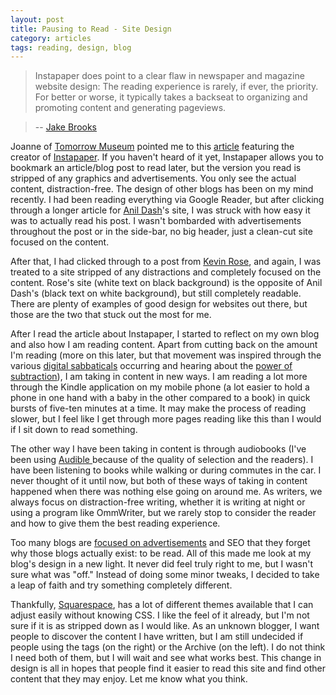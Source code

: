 ```yaml
---
layout: post
title: Pausing to Read - Site Design
category: articles
tags: reading, design, blog
---
```


> Instapaper does point to a clear flaw in newspaper and magazine website design: The reading experience is rarely, if ever, the priority. For better or worse, it typically takes a backseat to organizing and promoting content and generating pageviews.  

> -- [Jake Brooks][2]

Joanne of [Tomorrow Museum][3] pointed me to this [article][4] featuring the creator of [Instapaper][5]. If you haven't heard of it yet, Instapaper allows you to bookmark an article/blog post to read later, but the version you read is stripped of any graphics and advertisements. You only see the actual content, distraction-free. The design of other blogs has been on my mind recently. I had been reading everything via Google Reader, but after clicking through a longer article for [Anil Dash][6]'s site, I was struck with how easy it was to actually read his post. I wasn't bombarded with advertisements throughout the post or in the side-bar, no big header, just a clean-cut site focused on the content. 

After that, I had clicked through to a post from [Kevin Rose][7], and again, I was treated to a site stripped of any distractions and completely focused on the content. Rose's site (white text on black background) is the opposite of Anil Dash's (black text on white background), but still completely readable. There are plenty of examples of good design for websites out there, but those are the two that stuck out the most for me. 

After I read the article about Instapaper, I started to reflect on my own blog and also how I am reading content. Apart from cutting back on the amount I'm reading (more on this later, but that movement was inspired through the various [digital sabbaticals][8] occurring and hearing about the [power of subtraction][9]), I am taking in content in new ways. I am reading a lot more through the Kindle application on my mobile phone (a lot easier to hold a phone in one hand with a baby in the other compared to a book) in quick bursts of five-ten minutes at a time. It may make the process of reading slower, but I feel like I get through more pages reading like this than I would if I sit down to read something. 

The other way I have been taking in content is through audiobooks (I've been using [Audible ][10]because of the quality of selection and the readers). I have been listening to books while walking or during commutes in the car. I never thought of it until now, but both of these ways of taking in content happened when there was nothing else going on around me. As writers, we always focus on distraction-free writing, whether it is writing at night or using a program like OmmWriter, but we rarely stop to consider the reader and how to give them the best reading experience. 

Too many blogs are [focused on advertisements][11] and SEO that they forget why those blogs actually exist: to be read. All of this made me look at my blog's design in a new light. It never did feel truly right to me, but I wasn't sure what was "off." Instead of doing some minor tweaks, I decided to take a leap of faith and try something completely different. 

Thankfully, [Squarespace][12], has a lot of different themes available that I can adjust easily without knowing CSS. I like the feel of it already, but I'm not sure if it is as stripped down as I would like. As an unknown blogger, I want people to discover the content I have written, but I am still undecided if people using the tags (on the right) or the Archive (on the left). I do not think I need both of them, but I will wait and see what works best. This change in design is all in hopes that people find it easier to read this site and find other content that they may enjoy. Let me know what you think.

[2]:	http://brooksinbeta.com/
[3]:	http://tomorrowmuseum.com/2010/10/06/instapaper-and-readability-the-beginning-of-the-end-of-design/
[4]:	http://www.capitalnewyork.com/article/culture/2010/10/566592/taking-time-read-web-instapaper-gets-ready-big-show
[5]:	https://itunes.apple.com/us/app/instapaper/id288545208?mt=8&uo=4&at=10l4Qt "Instapaper"
[6]:	http://dashes.com/anil/
[7]:	http://kevinrose.com/
[8]:	http://www.foursides.ca/digital-sabbatical "Digital Sabbatical - Four Sides"
[9]:	http://www.gabrielhummel.com/2010/10/05/the-power-of-subtraction/
[10]:	http://www.dpbolvw.net/click-3985725-10388259
[11]:	http://www.foursides.ca/breaking-the-seo-chains-or-the-value-of-not-blogging "Breaking the SEO Chains or the Value of Not Blogging - Four Sides"
[12]:	http://www.squarespace.com